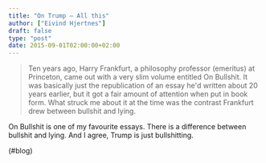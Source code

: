 ```yaml
---
title: "On Trump – All this"
author: ["Eivind Hjertnes"]
draft: false
type: "post"
date: 2015-09-01T02:00:00+02:00
---
```


> Ten years ago, Harry Frankfurt, a philosophy professor (emeritus) at
> Princeton, came out with a very slim volume entitled On Bullshit. It
> was basically just the republication of an essay he'd written about 20
> years earlier, but it got a fair amount of attention when put in book
> form. What struck me about it at the time was the contrast Frankfurt
> drew between bullshit and lying.

On Bullshit is one of my favourite essays. There is a difference between
bullshit and lying. And I agree, Trump is just bullshitting.

(#blog)
